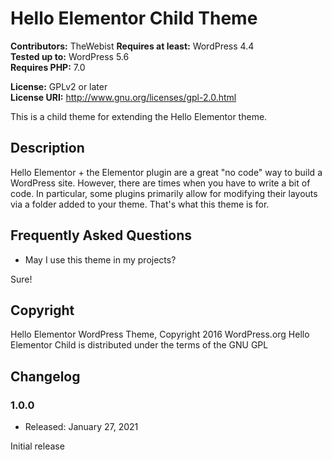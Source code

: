 # Hello Elementor Child Theme

**Contributors:** TheWebist
**Requires at least:** WordPress 4.4  
**Tested up to:** WordPress 5.6  
**Requires PHP:** 7.0

**License:** GPLv2 or later  
**License URI:** http://www.gnu.org/licenses/gpl-2.0.html  

This is a child theme for extending the Hello Elementor theme.

## Description

Hello Elementor + the Elementor plugin are a great "no code" way to build a WordPress site. However, there are times when you have to write a bit of code. In particular, some plugins primarily allow for modifying their layouts via a folder added to your theme. That's what this theme is for.

## Frequently Asked Questions

* May I use this theme in my projects?
 
Sure!


## Copyright

Hello Elementor WordPress Theme, Copyright 2016 WordPress.org
Hello Elementor Child is distributed under the terms of the GNU GPL

## Changelog

### 1.0.0
* Released: January 27, 2021

Initial release